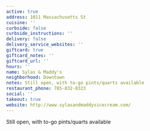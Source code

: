 ```yaml
---
active: true
address: 1011 Massachusetts St
cuisine: ''
curbside: false
curbside_instructions: ''
delivery: false
delivery_service_websites: ''
giftcard: true
giftcard_notes: ''
giftcard_url: ''
hours: ''
name: Sylas & Maddy's
neighborhood: Downtown
notes: Still open, with to-go pints/quarts available
restaurant_phone: 785-832-8323
social: ''
takeout: true
website: http://www.sylasandmaddysicecream.com/
---
```


Still open, with to-go pints/quarts available